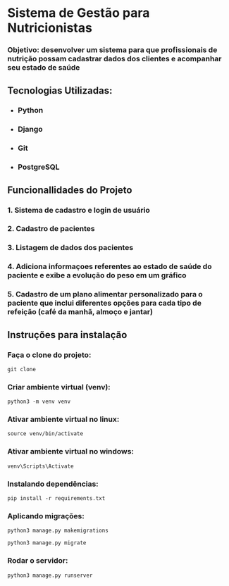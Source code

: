 # Sistema de Gestão para Nutricionistas

### **Objetivo:** desenvolver um sistema para que profissionais de nutrição possam cadastrar dados dos clientes e acompanhar seu estado de saúde

## Tecnologias Utilizadas:
* ### Python
* ### Django
* ### Git
* ### PostgreSQL

## Funcionallidades do Projeto
### 1. Sistema de cadastro e login de usuário
### 2. Cadastro de pacientes
### 3. Listagem de dados dos pacientes
### 4. Adiciona informaçoes referentes ao estado de saúde do paciente e exibe a evolução do peso em um gráfico
### 5. Cadastro de um plano alimentar personalizado para o paciente que inclui diferentes opções para cada tipo de refeição (café da manhã, almoço e jantar)

## Instruções para instalação

### Faça o clone do projeto:
```commandline
git clone
```
### Criar ambiente virtual (venv):
```commandline
python3 -m venv venv
```
### Ativar ambiente virtual no linux:
```commandline
source venv/bin/activate
```
### Ativar ambiente virtual no windows:
```commandline
venv\Scripts\Activate
```
### Instalando dependências:
```commandline
pip install -r requirements.txt
```
### Aplicando migrações:
```commandline
python3 manage.py makemigrations
```
```commandline
python3 manage.py migrate
```
### Rodar o servidor:
```commandline
python3 manage.py runserver
```